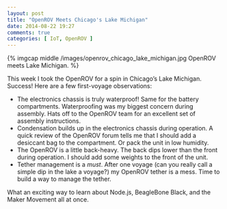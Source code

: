 ```yaml
---
layout: post
title: "OpenROV Meets Chicago's Lake Michigan"
date: 2014-08-22 19:27
comments: true
categories: [ IoT, OpenROV ]
---
```

{% imgcap middle /images/openrov_chicago_lake_michigan.jpg OpenROV meets Lake Michigan. %}

This week I took the OpenROV for a spin in Chicago’s Lake Michigan. Success! Here are a few first-voyage observations:
<!--more-->
* The electronics chassis is truly waterproof! Same for the battery compartments. Waterproofing was my biggest concern during assembly. Hats off to the OpenROV team for an excellent set of assembly instructions.
* Condensation builds up in the electronics chassis during operation. A quick review of the OpenROV forum tells me that I should add a desiccant bag to the compartment. Or pack the unit in low humidity.
* The OpenROV is a little back-heavy. The back dips lower than the front during operation. I should add some weights to the front of the unit.
* Tether management is a _must_. After one voyage (can you really call a
simple dip in the lake a voyage?) my OpenROV tether is a mess. Time to
build a way to manage the tether.

What an exciting way to learn about Node.js, BeagleBone Black, and the Maker Movement all at once.

